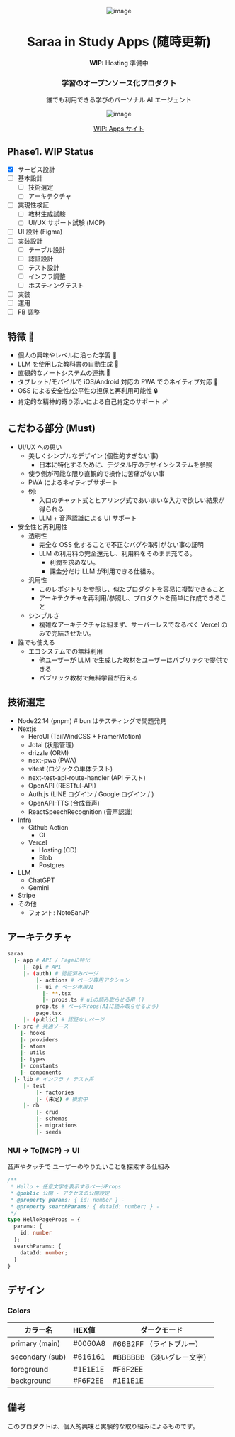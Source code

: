 <div align="center">

![image](https://github.com/user-attachments/assets/e21972db-83db-477a-9525-0f0fcabc64e7)

# Saraa in Study Apps (随時更新)

**WIP:** Hosting 準備中

### 学習のオープンソース化プロダクト

誰でも利用できる学びのパーソナル AI エージェント

![image](https://github.com/user-attachments/assets/fdae643f-ea8a-4b88-9a56-db0579c2858d)

[WIP: Apps サイト](https://tokumei-devs.vercel.app/)

</div>

## Phase1. WIP Status

- [x] サービス設計
- [ ] 基本設計
  - [ ] 技術選定
  - [ ] アーキテクチャ
- [ ] 実現性検証
  - [ ] 教材生成試験
  - [ ] UI/UX サポート試験 (MCP)
- [ ] UI 設計 (Figma)
- [ ] 実装設計
  - [ ] テーブル設計
  - [ ] 認証設計
  - [ ] テスト設計
  - [ ] インフラ調整
  - [ ] ホスティングテスト
- [ ] 実装
- [ ] 運用
- [ ] FB 調整

## 特徴 🌴

- 個人の興味やレベルに沿った学習 🚀
- LLM を使用した教科書の自動生成 📖
- 直観的なノートシステムの連携 📒
- タブレット/モバイルで iOS/Android 対応の PWA でのネイティブ対応 📱
- OSS による安全性/公平性の担保と再利用可能性 🔒
- 肯定的な精神的寄り添いによる自己肯定のサポート 🩹

## こだわる部分 (Must)

- UI/UX への思い
  - 美しくシンプルなデザイン (個性的すぎない事)
    - 日本に特化するために、デジタル庁のデザインシステムを参照
  - 使う側が可能な限り直観的で操作に苦痛がない事
  - PWA によるネイティブサポート
  - 例:
    - 入口のチャット式とヒアリング式であいまいな入力で欲しい結果が得られる
    - LLM + 音声認識による UI サポート
- 安全性と再利用性
  - 透明性
    - 完全な OSS 化することで不正なバグや取引がない事の証明
    - LLM の利用料の完全還元し、利用料をそのまま充てる。
      - 利潤を求めない。
      - 課金分だけ LLM が利用できる仕組み。
  - 汎用性
    - このレポジトリを参照し、似たプロダクトを容易に複製できること
    - アーキテクチャを再利用/参照し、プロダクトを簡単に作成できること
  - シンプルさ
    - 複雑なアーキテクチャは組まず、サーバーレスでなるべく Vercel のみで完結させたい。
- 誰でも使える
  - エコシステムでの無料利用
    - 他ユーザーが LLM で生成した教材をユーザーはパブリックで提供できる
    - パブリック教材で無料学習が行える

## 技術選定

- Node22.14 (pnpm) # bun はテスティングで問題発見
- Nextjs
  - HeroUI (TailWindCSS + FramerMotion)
  - Jotai (状態管理)
  - drizzle (ORM)
  - next-pwa (PWA)
  - vitest (ロジックの単体テスト)
  - next-test-api-route-handler (API テスト)
  - OpenAPI (RESTful-API)
  - Auth.js (LINE ログイン / Google ログイン / )
  - OpenAPI-TTS (合成音声)
  - ReactSpeechRecognition (音声認識)
- Infra
  - Github Action
    - CI
  - Vercel
    - Hosting (CD)
    - Blob
    - Postgres
- LLM
  - ChatGPT
  - Gemini
- Stripe
- その他
  - フォント: NotoSanJP

## アーキテクチャ

```bash
saraa
  |- app # API / Pageに特化
     |- api # API
     |- (auth) # 認証済みページ
         |- actions # ページ専用アクション
         |- ui # ページ専用UI
           |- **.tsx
           |- props.ts # uiの読み取らせる用 ()
         prop.ts # ページProps(AIに読み取らせるよう)
         page.tsx
     |- (public) # 認証なしページ
  |- src # 共通ソース
    |- hooks
    |- providers
    |- atoms
    |- utils
    |- types
    |- constants
    |- components
  |- lib # インフラ / テスト系
     |- test
         |- factories
         |- (未定) # 模索中
     |- db
         |- crud
         |- schemas
         |- migrations
         |- seeds
```

### NUI -> To(MCP) -> UI
音声やタッチで
ユーザーのやりたいことを探索する仕組み

```ts
/**
 * Hello + 任意文字を表示するページProps
 * @public 公開 - アクセスの公開設定
 * @property params: { id: number } - 
 * @property searchParams: { dataId: number; } - 
 */
type HelloPageProps = {
  params: {
    id: number
  };
  searchParams: {
    dataId: number;
  }
}
```

## デザイン

### Colors
| カラー名 | HEX値   | ダークモード |
|--------|:-------|---------------------|
| primary (main)    | #0060A8 | #66B2FF （ライトブルー） |
| secondary (sub)    | #616161 | #BBBBBB （淡いグレー文字） |
| foreground    | #1E1E1E | #F6F2EE |
| background    | #F6F2EE | #1E1E1E |


## 備考

このプロダクトは、個人的興味と実験的な取り組みによるものです。
